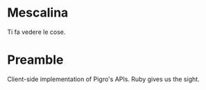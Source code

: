 Mescalina
=================================================
Ti fa vedere le cose.

Preamble
========
Client-side implementation of Pigro's APIs. Ruby gives us the sight.

